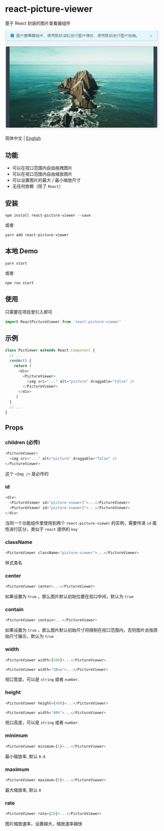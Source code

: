# react-picture-viewer

基于 React 封装的图片查看器组件

![ReactPictureViewer Demo](https://raw.githubusercontent.com/CRONWMMM/react-picture-viewer/master/demo.gif)

简体中文 | [English](https://github.com/CRONWMMM/react-picture-viewer/blob/master/README.md)

## 功能

- 可以在视口范围内自由拖拽图片
- 可以在视口范围内自由缩放图片
- 可以设置图片的最大 / 最小缩放尺寸
- 无任何依赖（除了 `React`）

## 安装
```
npm install react-picture-viewer --save
```
或者
```
yarn add react-picture-viewer
```

## 本地 Demo
```
yarn start
```
或者
```
npm run start
```

## 使用
只需要在项目里引入即可
```js
import ReactPictureViewer from 'react-picture-viewer'
```

## 示例
```js
class PicViewer extends React.Component {
  // ...
  render() {
    return (
      <div>
        <PictureViewer>
          <img src="..." alt="picture" draggable="false" />
        </PictureViewer>
      </div>
     )
  }
  // ...
}
```

## Props
### children (必传)
```js
<PictureViewer>
  <img src="..." alt="picture" draggable="false" />
</PictureViewer>
```
这个 `<Img />` 是必传的

### id
```js
<div>
  <PictureViewer id="picture-viewer1">...</PictureViewer>
  <PictureViewer id="picture-viewer2">...</PictureViewer>
</div>
```
当同一个功能组件里使用到两个 `react-picture-viewer` 的实例，需要传递 `id` 属性进行区分，类似于 `react` 提供的 `key`

### className
```js
<PictureViewer className="picture-viewer">...</PictureViewer>
```
样式类名

### center
```js
<PictureViewer center>...</PictureViewer>
```
如果设置为 `true` ，那么图片默认初始位置在视口中间，默认为 `true`

### contain
```js
<PictureViewer contain>...</PictureViewer>
```
如果设置为 `true` ，那么图片默认初始尺寸将限制在视口范围内，否则图片会按原始尺寸展示，默认为 `true`

### width
```js
<PictureViewer width={500}>...</PictureViewer>
```
```js
<PictureViewer width="50vw">...</PictureViewer>
```
视口宽度，可以是 `string` 或者 `number`.

### height
```js
<PictureViewer height={400}>...</PictureViewer>
```
```js
<PictureViewer width="40%">...</PictureViewer>
```
视口高度，可以是 `string` 或者 `number`.

### minimum
```js
<PictureViewer minimum={1}>...</PictureViewer>
```
最小缩放率, 默认 `0.8`

### maximum
```js
<PictureViewer maximum={5}>...</PictureViewer>
```
最大缩放率, 默认 `8`

### rate
```js
<PictureViewer rate={20}>...</PictureViewer>
```
图片缩放速率，设置越大，缩放速率越快

